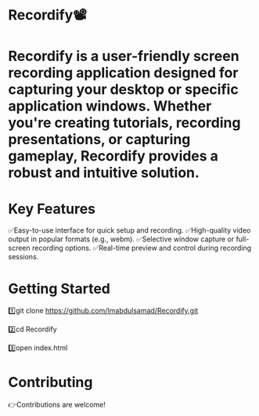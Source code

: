 <h1>Recordify📽<h1/>

Recordify is a user-friendly screen recording application designed for capturing your desktop or specific application windows. Whether you're creating tutorials, recording presentations, or capturing gameplay, Recordify provides a robust and intuitive solution.

<h1>Key Features</h1>

✅Easy-to-use interface for quick setup and recording.
✅High-quality video output in popular formats (e.g., webm).
✅Selective window capture or full-screen recording options.
✅Real-time preview and control during recording sessions.

<h1>Getting Started</h1>

1️⃣git clone https://github.com/Imabdulsamad/Recordify.git

2️⃣cd Recordify

3️⃣open index.html

<h1>Contributing</h1>

👉Contributions are welcome! 








